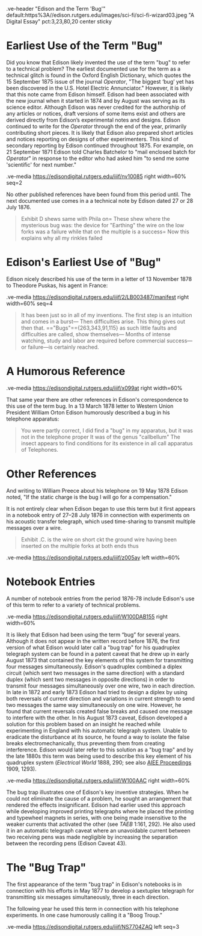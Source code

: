 .ve-header "Edison and the Term 'Bug'" default:https%3A//edison.rutgers.edu/images/sci-fi/sci-fi-wizard03.jpeg "A Digital Essay" pct:3,23,80,20 center sticky

# Earliest Use of the Term "Bug"

Did you know that Edison likely invented the use of the term "bug" to refer to a technical problem? The earliest documented use for the term as a technical glitch is found in the Oxford English Dictionary, which quotes the 15 September 1875 issue of the journal *Operator*, "The biggest ‘bug’ yet has been discovered in the U.S. Hotel Electric Annunciator." However, it is likely that this note came from Edison himself. Edison had been associated with the new journal when it started in 1874 and by August was serving as its science editor.  Although Edison was never credited for the authorship of any articles or notices, draft versions of some items exist and others are derived directly from Edison’s experimental notes and designs. Edison continued to write for the *Operator* through the end of the year, primarily contributing short pieces. It is likely that Edison also prepared short articles and notices reporting on designs of other experimenters. This kind of secondary reporting by Edison continued throughout 1875. For example, on 21 September 1871 Edison told Charles Batchelor to "mail enclosed batch for *Operator*" in response to the editor who had asked him "to send me some 'scientific' for next number."

.ve-media https://edisondigital.rutgers.edu/iiif/nv10085 right width=60% seq=2

No other published references have been found from this period until. The next documented use comes in a a technical note by Edison dated 27 or 28 July 1876.

> Exhibit D shews same with Phila on= These shew where the mysterious bug was: the device for "Earthing" the wire on the low forks was a failure while that on the multiple is a success= Now this explains why all my rinkles failed

# Edison's Earliest Use of "Bug"

Edison nicely described his use of the term in a letter of 13 November 1878 to Theodore Puskas, his agent in France:

.ve-media https://edisondigital.rutgers.edu/iiif/2/LB003487/manifest right width=60% seq=4
> It has been just so in all of my inventions. The first step is an intuition and comes in a burst— Then difficulties arise. This thing gives out then that. =="Bugs"=={263,343,91,115} as such little faults and difficulties are called, show themselves— Months of intense watching, study and labor are required before commercial success—or failure—is certainly reached.

# A Humorous Reference

.ve-media https://edisondigital.rutgers.edu/iiif/x099at right width=60%

That same year there are other references in Edison's correspondence to this use of the term bug. In a 13 March 1878 letter to Western Union President William Orton Edison humorously described a bug in his telephone apparatus:

> You were partly correct, I did find a "bug" in my apparatus, but it was not in the telephone proper It was of the genus "callbellum" The insect appears to find conditions for its existence in all call apparatus of Telephones.

# Other References

And writing to William Preece about his telephone on 19 May 1878 Edison noted, "If the static charge is the bug I will go for a compensation."

It is not entirely clear when Edison began to use this term but it first appears in a notebook entry of 27–28 July 1876 in connection with experiments on his acoustic transfer telegraph, which used time-sharing to transmit multiple messages over a wire. 

> Exhibit .C. is the wire on short ckt the ground wire having been inserted on the multiple forks at both ends thus

.ve-media https://edisondigital.rutgers.edu/iiif/z005ay left width=60%

# Notebook Entries

A number of notebook entries from the period 1876-78 include Edison's use of this term to refer to a variety of technical problems.

.ve-media https://edisondigital.rutgers.edu/iiif/W100DAB155 right width=60%

It is likely that Edison had been using the term “bug” for several years. Although it does not appear in the written record before 1876, the first version of what Edison would later call a "bug trap" for his quadruplex telegraph system can be found in a patent caveat that he drew up in early August 1873 that contained the key elements of this system for transmitting four messages simultaneously. Edison's quadruplex combined a diplex circuit (which sent two messages in the same direction) with a standard duplex (which sent two messages in opposite directions) in order to transmit four messages simultaneously over one wire, two in each direction. In late in 1872 and early 1873 Edison had tried to design a diplex by using both reversals of current direction and variations in current strength to send two messages the same way simultaneously on one wire. However, he found that current reversals created false breaks and caused one message to interfere with the other. In his August 1873 caveat, Edison developed a solution for this problem based on an insight he reached while experimenting in England with his automatic telegraph system. Unable to eradicate the disturbance at its source, he found a way to isolate the false breaks electromechanically, thus preventing them from creating interference. Edison would later refer to this solution as a "bug trap" and by the late 1880s this term was being used to describe this key element of his quadruplex system (*Electrical World* 1888, 290; see also [AIEE Proceedings](https://books.google.com/books?id=4eM2AQAAMAAJ&pg=PA1293#v=onepage&q&f=false) 1909, 1293). 

.ve-media https://edisondigital.rutgers.edu/iiif/W100AAC right width=60%

The bug trap illustrates one of Edison's key inventive strategies. When he could not eliminate the cause of a problem, he sought an arrangement that rendered the effects insignificant. Edison had earlier used this approach while developing improved printing telegraphs where he placed the printing and typewheel magnets in series, with one being made insensitive to the weaker currents that activated the other (see *TAEB* 1:161, 292). He also used it in an automatic telegraph caveat where an unavoidable current between two receiving pens was made negligible by increasing the separation between the recording pens (Edison Caveat 43).

# The "Bug Trap"

The first appearance of the term "bug trap" in Edison's notebooks is in connection with his efforts in May 1877 to develop a sextuplex telegraph for transmitting six messages simultaneously, three in each direction. 

The following year he used this term in connection with his telephone experiments. In one case humorously calling it a "Boog Troup."

.ve-media https://edisondigital.rutgers.edu/iiif/NS7704ZAQ left seq=3 
